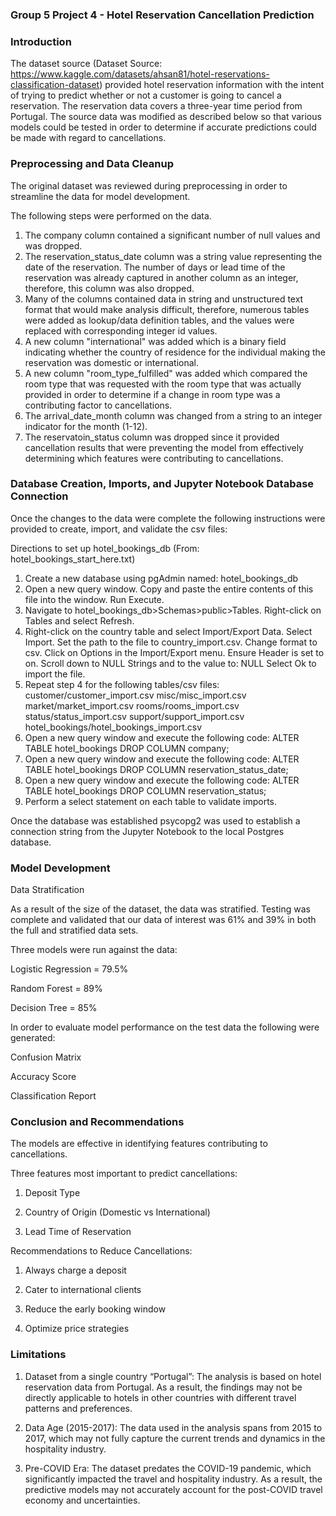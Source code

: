 ### Group 5 Project 4 - Hotel Reservation Cancellation Prediction

### Introduction

The dataset source (Dataset Source: https://www.kaggle.com/datasets/ahsan81/hotel-reservations-classification-dataset) provided hotel reservation information with the intent of trying to predict whether or not a customer is going to cancel a reservation. The reservation data covers a three-year time period from Portugal. The source data was modified as described below so that various models could be tested in order to determine if accurate predictions could be made with regard to cancellations.

### Preprocessing and Data Cleanup

The original dataset was reviewed during preprocessing in order to streamline the data for model development.

The following steps were performed on the data.

1. The company column contained a significant number of null values and was dropped.
2. The reservation_status_date column was a string value representing the date of the reservation. The number of days or lead 
   time of the reservation was already captured in another column as an integer, therefore, this column was also dropped.
3. Many of the columns contained data in string and unstructured text format that would make analysis difficult, therefore, numerous
   tables were added as lookup/data definition tables, and the values were replaced with corresponding integer id values.
4. A new column "international" was added which is a binary field indicating whether the country of residence for the individual making
   the reservation was domestic or international.
5. A new column "room_type_fulfilled" was added which compared the room type that was requested with the room type that was actually
   provided in order to determine if a change in room type was a contributing factor to cancellations.
6. The arrival_date_month column was changed from a string to an integer indicator for the month (1-12).
7. The reservatoin_status column was dropped since it provided cancellation results that
   were preventing the model from effectively determining which features were contributing to
   cancellations.

### Database Creation, Imports, and Jupyter Notebook Database Connection

Once the changes to the data were complete the following instructions were provided to create, import, and validate the csv files:

Directions to set up hotel_bookings_db (From: hotel_bookings_start_here.txt)
1. Create a new database using pgAdmin named: hotel_bookings_db
2. Open a new query window. Copy and paste the entire contents of this file into
   the window. Run Execute.
3. Navigate to hotel_bookings_db>Schemas>public>Tables. Right-click on Tables and
   select Refresh.
4. Right-click on the country table and select Import/Export Data. 
   Select Import. Set the path to the file to country_import.csv. Change format to csv.
   Click on Options in the Import/Export menu.
   Ensure Header is set to on. Scroll down to NULL Strings and to the value to: NULL
   Select Ok to import the file.
5. Repeat step 4 for the following tables/csv files:
   customer/customer_import.csv
   misc/misc_import.csv
   market/market_import.csv
   rooms/rooms_import.csv
   status/status_import.csv
   support/support_import.csv
   hotel_bookings/hotel_bookings_import.csv
6. Open a new query window and execute the following code:
   ALTER TABLE hotel_bookings
   DROP COLUMN company;
7. Open a new query window and execute the following code:
   ALTER TABLE hotel_bookings
   DROP COLUMN reservation_status_date;
8. Open a new query window and execute the following code:
   ALTER TABLE hotel_bookings
   DROP COLUMN reservation_status;
9. Perform a select statement on each table to validate imports.

Once the database was established psycopg2 was used to establish a connection string from the Jupyter Notebook to the local Postgres database.

### Model Development

Data Stratification 

As a result of the size of the dataset, the data was stratified. Testing was complete and validated that our data of interest was 61% and 39% in both the full and stratified data sets.

Three models were run against the data:

Logistic Regression = 79.5%

Random Forest = 89%

Decision Tree = 85%


In order to evaluate model performance on the test data the following were generated:

Confusion Matrix

Accuracy Score

Classification Report

### Conclusion and Recommendations

The models are effective in identifying features contributing to cancellations.

Three features most important to predict cancellations:

1. Deposit Type

2. Country of Origin (Domestic vs International)

3. Lead Time of Reservation

Recommendations to Reduce Cancellations:

1. Always charge a deposit

2. Cater to international clients

3. Reduce the early booking window

4. Optimize price strategies


### Limitations

1. Dataset from a single country “Portugal”: The analysis is based on hotel reservation data from Portugal.  As a result, the findings may not be directly applicable to hotels in other countries with different travel patterns and preferences.

2. Data Age (2015-2017): The data used in the analysis spans from 2015 to 2017, which may not fully capture the current trends and dynamics in the hospitality industry. 

3. Pre-COVID Era: The dataset predates the COVID-19 pandemic, which significantly impacted the travel and hospitality industry. As a result, the predictive models may not accurately account for the post-COVID travel economy and uncertainties. 




